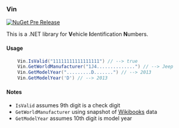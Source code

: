 ### Vin

[![NuGet Pre Release](https://img.shields.io/nuget/vpre/Vin.svg?style=plastic)](https://www.nuget.org/packages/Vin)

This is a .NET library for **V**ehicle **I**dentification **N**umbers.

#### Usage

```csharp
    Vin.IsValid("11111111111111111") // --> true
    Vin.GetWorldManufacturer("1J4..............") // --> Jeep
    Vin.GetModelYear(".........D.......") // --> 2013
    Vin.GetModelYear('D') // --> 2013
```

#### Notes

* `IsValid` assumes 9th digit is a check digit<br/>
* `GetWorldManufacturer` using snapshot of <a href="https://en.wikibooks.org/wiki/Vehicle_Identification_Numbers_(VIN_codes)/World_Manufacturer_Identifier_(WMI)">Wikibooks</a> data<br/>
* `GetModelYear` assumes 10th digit is model year